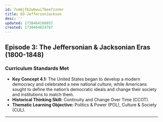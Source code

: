 ```yaml
---
id: 7vm6jfb2w6wui7beefzznmr
title: 03-JeffersonJackson
desc: ''
updated: 1738464166857
created: 1738464024787
---
```

## **Episode 3: The Jeffersonian & Jacksonian Eras (1800-1848)**

### **Curriculum Standards Met**
- **Key Concept 4.1:** The United States began to develop a modern democracy and celebrated a new national culture, while Americans sought to define the nation’s democratic ideals and change their society and institutions to match them.
- **Historical Thinking Skill:** Continuity and Change Over Time (CCOT).
- **Thematic Learning Objective:** Politics & Power (POL), Culture & Society (CUL).

---